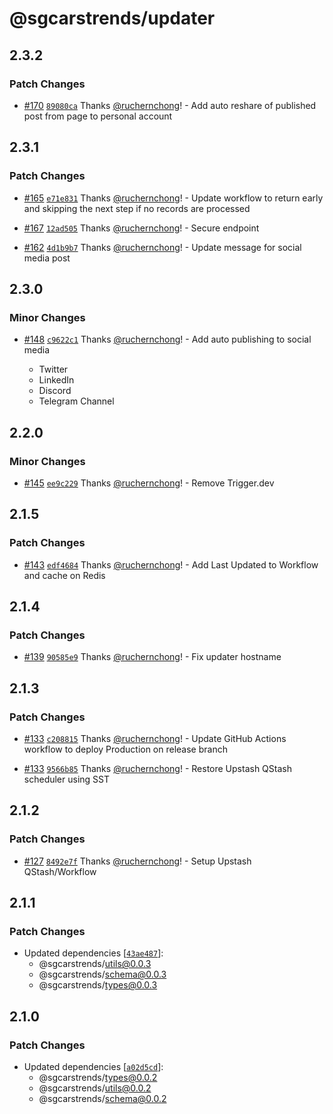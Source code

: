 # @sgcarstrends/updater

## 2.3.2

### Patch Changes

- [#170](https://github.com/sgcarstrends/backend/pull/170) [`89080ca`](https://github.com/sgcarstrends/backend/commit/89080ca93dae33f597876889eba095de81408465) Thanks [@ruchernchong](https://github.com/ruchernchong)! - Add auto reshare of published post from page to personal account

## 2.3.1

### Patch Changes

- [#165](https://github.com/sgcarstrends/backend/pull/165) [`e71e831`](https://github.com/sgcarstrends/backend/commit/e71e831cf1b645ee54a1144f85938f080464376a) Thanks [@ruchernchong](https://github.com/ruchernchong)! - Update workflow to return early and skipping the next step if no records are processed

- [#167](https://github.com/sgcarstrends/backend/pull/167) [`12ad505`](https://github.com/sgcarstrends/backend/commit/12ad5052d038dcdca7ba950f17528a691e13f7f4) Thanks [@ruchernchong](https://github.com/ruchernchong)! - Secure endpoint

- [#162](https://github.com/sgcarstrends/backend/pull/162) [`4d1b9b7`](https://github.com/sgcarstrends/backend/commit/4d1b9b71c2eb9f3d75c5aee7d259f7a1dd47c4fe) Thanks [@ruchernchong](https://github.com/ruchernchong)! - Update message for social media post

## 2.3.0

### Minor Changes

- [#148](https://github.com/sgcarstrends/backend/pull/148) [`c9622c1`](https://github.com/sgcarstrends/backend/commit/c9622c1bbe492c68d3d4ef4e878c6f2e2bb9e176) Thanks [@ruchernchong](https://github.com/ruchernchong)! - Add auto publishing to social media

  - Twitter
  - LinkedIn
  - Discord
  - Telegram Channel

## 2.2.0

### Minor Changes

- [#145](https://github.com/sgcarstrends/backend/pull/145) [`ee9c229`](https://github.com/sgcarstrends/backend/commit/ee9c229afe8724ea7d7413bc075aeb54937f616a) Thanks [@ruchernchong](https://github.com/ruchernchong)! - Remove Trigger.dev

## 2.1.5

### Patch Changes

- [#143](https://github.com/sgcarstrends/backend/pull/143) [`edf4684`](https://github.com/sgcarstrends/backend/commit/edf4684a6518a09b7ac66139ae47f64d28a6bf38) Thanks [@ruchernchong](https://github.com/ruchernchong)! - Add Last Updated to Workflow and cache on Redis

## 2.1.4

### Patch Changes

- [#139](https://github.com/sgcarstrends/backend/pull/139) [`90585e9`](https://github.com/sgcarstrends/backend/commit/90585e96ccd110fda778ab7ef326530170039293) Thanks [@ruchernchong](https://github.com/ruchernchong)! - Fix updater hostname

## 2.1.3

### Patch Changes

- [#133](https://github.com/sgcarstrends/backend/pull/133) [`c208815`](https://github.com/sgcarstrends/backend/commit/c2088153742a099600a23e1764733c4f8225d1a9) Thanks [@ruchernchong](https://github.com/ruchernchong)! - Update GitHub Actions workflow to deploy Production on release branch

- [#133](https://github.com/sgcarstrends/backend/pull/133) [`9566b85`](https://github.com/sgcarstrends/backend/commit/9566b8527227751c97c75c8308c4a4a892366a64) Thanks [@ruchernchong](https://github.com/ruchernchong)! - Restore Upstash QStash scheduler using SST

## 2.1.2

### Patch Changes

- [#127](https://github.com/sgcarstrends/backend/pull/127) [`8492e7f`](https://github.com/sgcarstrends/backend/commit/8492e7f45cbb1e79ee122e2031674eb48820b8f3) Thanks [@ruchernchong](https://github.com/ruchernchong)! - Setup Upstash QStash/Workflow

## 2.1.1

### Patch Changes

- Updated dependencies [[`43ae487`](https://github.com/sgcarstrends/backend/commit/43ae4875699821fd1fc5b7001d7e36f6b9e25da2)]:
  - @sgcarstrends/utils@0.0.3
  - @sgcarstrends/schema@0.0.3
  - @sgcarstrends/types@0.0.3

## 2.1.0

### Patch Changes

- Updated dependencies [[`a02d5cd`](https://github.com/sgcarstrends/backend/commit/a02d5cda9d1fa4788413921848be2dd3146e2dfa)]:
  - @sgcarstrends/types@0.0.2
  - @sgcarstrends/utils@0.0.2
  - @sgcarstrends/schema@0.0.2
